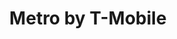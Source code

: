 ---
title: "Metro by T-Mobile"
url: /mesquite/metro-by-t-mobile-south-belt-line-road/
shop: Handy
---